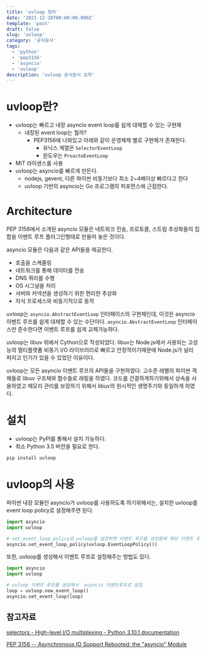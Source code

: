 ```yaml
---
title: 'uvloop 정리'
date: '2021-12-28T00:00:00.000Z'
template: 'post'
draft: false
slug: 'uvloop'
category: '공식문서'
tags:
  - 'python'
  - 'pep3156'
  - 'asyncio'
  - 'uvloop'
description: 'uvloop 공식문서 요약'
---
```


# uvloop란?

- uvloop는 빠르고 내장 asyncio event loop를 쉽게 대채할 수 있는 구현체
  - 내장된 event loop는 뭘까?
    - PEP3156에 나와있고 아래와 같이 운영체제 별로 구현체가 존재한다.
      - 유닉스 계열은 `SelectorEventLoop`
      - 윈도우는 `ProactoEventLoop`
- MIT 라이센스를 사용
- uvloop는 asyncio를 빠르게 만든다.
  - nodejs, gevent, 다른 파이썬 비동기보다 최소 2~4배이상 빠르다고 한다
  - uvloop 기반의 asyncio는 Go 프로그램의 퍼포먼스에 근접한다.

# Architecture

PEP 3156에서 소개된 asyncio 모듈은 네트워크 전송, 프로토콜, 스트림 추상화들의 집합을 이벤트 루프 플러그인형태로 만들어 놓은 것이다.

asyncio 모듈은 다음과 같은 API들을 제공한다.

- 호출을 스케줄링
- 네트워크를 통해 데이터를 전송
- DNS 쿼리를 수행
- OS 시그널을 처리
- 서버와 커넥션을 생성하기 위한 편리한 추상화
- 자식 프로세스와 비동기적으로 동작

uvloop는 `asyncio.AbstractEventLoop` 인터페이스의 구현체인데, 이것은 asyncio 이벤트 루프를 쉽게 대채할 수 있는 수단이다. `asyncio.AbstractEventLoop` 인터페이스만 준수한다면 이벤트 루프를 쉽게 교체가능하다.

uvloop는 libuv 위에서 Cython으로 작성되었다. libuv는 Node.js에서 사용되는 고성능의 멀티플랫폼 비동기 I/O 라이브러리로 빠르고 안정적이기때문에 Node.js가 널리 퍼지고 인기가 있을 수 있었던 이유이다.

uvloop는 모든 asyncio 이벤트 루프의 API들을 구현하였다. 고수준 레벨의 파이썬 객체들로 libuv 구조체와 함수들로 래핑을 하였다. 코드를 간결하게하기위해서 상속을 사용하였고 메모리 관리를 보장하기 위해서 libuv의 원시적인 생명주기와 동일하게 하였다.

# 설치

- uvloop는 PyPI를 통해서 설치 가능하다.
- 최소 Python 3.5 버전을 필요로 한다.

```bash
pip install uvloop
```

# uvloop의 사용

파이썬 내장 모듈인 asyncio가 uvloop를 사용하도록 하기위해서는, 설치한 uvloop를 event loop policy로 설정해주면 된다.

```python
import asyncio
import uvloop

# set_event_loop_policy로 uvloop를 설정하면 이벤트 루프를 생성할때 해당 이벤트 루프 정책을 따라간다.
asyncio.set_event_loop_policy(uvloop.EventLoopPolicy())
```

또한, uvloop를 생성해서 이벤트 루프로 설정해주는 방법도 있다.

```python
import asyncio
import uvloop

# uvloop 이벤트 루프를 생성해서  asyncio 이벤트루프로 설정
loop = uvloop.new_event_loop()
asyncio.set_event_loop(loop)
```

## 참고자료

[selectors - High-level I/O multiplexing - Python 3.10.1 documentation](https://docs.python.org/ko/3/library/selectors.html#module-selectors)

[PEP 3156 -- Asynchronous IO Support Rebooted: the "asyncio" Module](https://www.python.org/dev/peps/pep-3156/#abstract)
